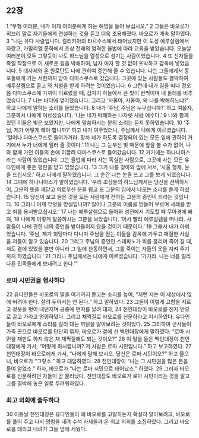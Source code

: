 ## 22장
1 “부형 여러분, 내가 이제 여러분에게 하는 해명을 들어 보십시오.”
2 그들은 바오로가 히브리 말로 자기들에게 연설하는 것을 듣고 더욱 조용해졌다. 바오로가 계속 말하였다.
3 “나는 유다 사람입니다. 킬리키아의 타르수스에서 태어났지만 이 도성 예루살렘에서 자랐고, 가말리엘 문하에서 조상 전래의 엄격한 율법에 따라 교육을 받았습니다. 오늘날 여러분이 모두 그렇듯이 나도 하느님을 열성으로 섬기는 사람이었습니다.
4 또 신자들을 죽일 작정으로 이 새로운 길을 박해하여, 남자 여자 할 것 없이 포박하고 감옥에 넣었습니다.
5 대사제와 온 원로단도 나에 관하여 증언해 줄 수 있습니다. 나는 그들에게서 동포들에게 가는 서한까지 받아 다마스쿠스로 갔습니다. 그곳에 있는 사람들도 결박하여 예루살렘으로 끌고 와 처벌을 받게 하려는 것이었습니다.
6 그런데 내가 길을 떠나 정오쯤 다마스쿠스에 가까이 이르렀을 때, 갑자기 하늘에서 큰 빛이 번쩍이며 내 둘레를 비추었습니다.
7 나는 바닥에 엎어졌습니다. 그리고 ‘사울아, 사울아, 왜 나를 박해하느냐?’ 하고 나에게 말하는 소리를 들었습니다.
8 내가 ‘주님, 주님은 누구십니까?’ 하고 여쭙자, 그분께서 나에게 이르셨습니다. ‘나는 네가 박해하는 나자렛 사람 예수다.’
9 나와 함께 있던 이들은 빛은 보았지만, 나에게 말씀하시는 분의 소리는 듣지 못하였습니다.
10 ‘주님, 제가 어떻게 해야 합니까?’ 하고 내가 여쭈었더니, 주님께서 나에게 이르셨습니다. ‘일어나 다마스쿠스로 들어가거라. 장차 네가 하도록 결정되어 있는 모든 일에 관하여 거기에서 누가 너에게 일러 줄 것이다.’
11 나는 그 눈부신 빛 때문에 앞을 볼 수가 없어, 나와 함께 가던 이들의 손에 이끌려 다마스쿠스로 들어갔습니다.
12 거기에는 하나니아스라는 사람이 있었습니다. 그는 율법에 따라 사는 독실한 사람으로, 그곳에 사는 모든 유다인에게 좋은 평판을 받고 있었습니다.
13 그가 나를 찾아와 앞에 서서, ‘사울 형제, 눈을 뜨십시오.’ 하고 나에게 말하였습니다. 그 순간 나는 눈을 뜨고 그를 보게 되었습니다.
14 그때에 하나니아스가 말하였습니다. ‘우리 조상들의 하느님께서는 당신을 선택하시어, 그분의 뜻을 깨닫고 의로우신 분을 뵙고 또 그분의 입에서 나오는 소리를 듣게 하셨습니다.
15 당신이 보고 들은 것을 모든 사람에게 전하는 그분의 증인이 되라는 것입니다.
16 그러니 이제 무엇을 망설입니까? 일어나 그분의 이름을 받들어 부르며 세례를 받고 죄를 용서받으십시오.’
17 나는 예루살렘으로 돌아와 성전에서 기도할 때 무아경에 빠져,
18 나에게 이렇게 말씀하시는 그분을 보았습니다. ‘어서 빨리 예루살렘을 떠나라. 사람들이 나에 관한 너의 증언을 받아들이지 않을 것이기 때문이다.’
19 그래서 내가 아뢰었습니다. ‘주님, 제가 회당마다 다니며 주님을 믿는 이들을 감옥에 가두고 매질한 사실을 저들이 알고 있습니다.
20 그리고 주님의 증인인 스테파노가 피를 흘리며 죽어 갈 때, 저도 곁에 있었을 뿐만 아니라 그 일에 찬동하면서, 그를 죽이는 자들의 옷을 지켜 주기까지 하였습니다.’
21 그러나 주님께서는 나에게 이르셨습니다. ‘가거라. 나는 너를 멀리 다른 민족들에게 보내려고 한다.’”
### 로마 시민권을 행사하다
22 유다인들은 바오로의 말을 여기까지 듣고는 소리를 높여, “저런 자는 이 세상에서 없애 버려야 한다. 살려 두어서는 안 된다.” 하고 말하였다.
23 그들이 이렇게 고함을 지르고 겉옷을 벗어 내던지며 공중에 먼지를 날려 대자,
24 천인대장이 바오로를 진지 안으로 끌고 가라고 명령하였다. 그리고 채찍질로 바오로를 신문하라고 지시하였다. 유다인들이 바오로에게 소리를 질러 대는 까닭을 알아보려는 것이었다.
25 그리하여 군사들이 가죽 끈으로 바오로를 단단히 묶자, 바오로가 곁에 선 백인대장에게 말하였다. “로마 시민을 재판도 하지 않은 채 채찍질해도 되는 것이오?”
26 이 말을 들은 백인대장이 천인대장에게 가서, “어떻게 하시렵니까? 저 사람은 로마 시민입니다.” 하고 보고하였다.
27 천인대장이 바오로에게 가서, “나에게 말해 보시오. 당신은 로마 시민이오?” 하고 물으니, 바오로가 “그렇소.” 하고 대답하였다.
28 천인대장이 “나는 그 시민권을 많은 돈을 들여 얻었소.” 하자, 바오로가 “나는 로마 시민으로 태어났소.” 하였다.
29 그러자 바오로를 신문하려던 자들이 곧 물러났다. 천인대장도 바오로가 로마 시민이라는 것을 알고 그를 결박해 놓은 일로 두려워하였다.
### 최고 의회에 출두하다
30 이튿날 천인대장은 유다인들이 왜 바오로를 고발하는지 확실히 알아보려고, 바오로를 풀어 주고 나서 명령을 내려 수석 사제들과 온 최고 의회를 소집하였다. 그리고 바오로를 데리고 내려가 그들 앞에 세웠다.
